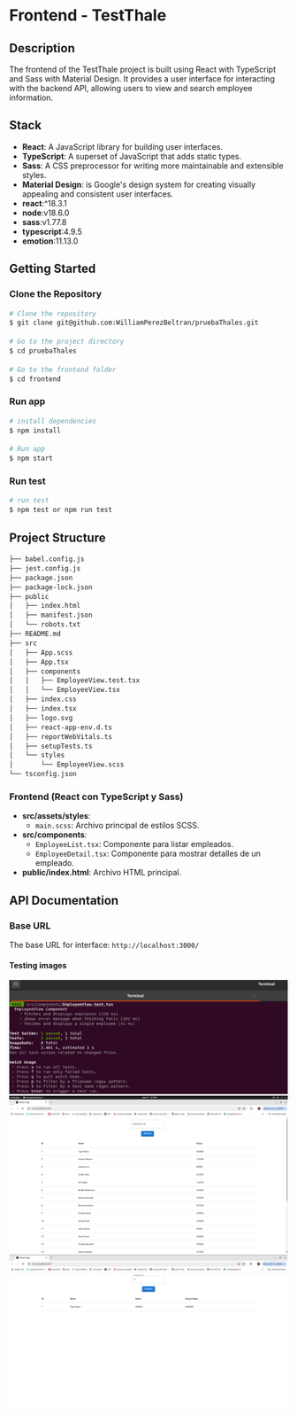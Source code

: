 # Frontend - TestThale

## Description

The frontend of the TestThale project is built using React with TypeScript and Sass with Material Design. It provides a user interface for interacting with the backend API, allowing users to view and search employee information.

## Stack

- **React**: A JavaScript library for building user interfaces.
- **TypeScript**: A superset of JavaScript that adds static types.
- **Sass**: A CSS preprocessor for writing more maintainable and extensible styles.
- **Material Design**:  is Google's design system for creating visually appealing and consistent user interfaces.
- **react**:^18.3.1
- **node**:v18.6.0
- **sass**:v1.77.8
- **typescript**:4.9.5
- **emotion**:11.13.0

## Getting Started

### Clone the Repository

```bash
# Clone the repository
$ git clone git@github.com:WilliamPerezBeltran/pruebaThales.git

# Go to the project directory
$ cd pruebaThales

# Go to the frontend folder
$ cd frontend
```
### Run app

```bash
# install dependencies 
$ npm install

# Run app
$ npm start
```

### Run test

```bash
# run test
$ npm test or npm run test 
```

## Project Structure

```bash
├── babel.config.js
├── jest.config.js
├── package.json
├── package-lock.json
├── public
│   ├── index.html
│   ├── manifest.json
│   └── robots.txt
├── README.md
├── src
│   ├── App.scss
│   ├── App.tsx
│   ├── components
│   │   ├── EmployeeView.test.tsx
│   │   └── EmployeeView.tsx
│   ├── index.css
│   ├── index.tsx
│   ├── logo.svg
│   ├── react-app-env.d.ts
│   ├── reportWebVitals.ts
│   ├── setupTests.ts
│   └── styles
│       └── EmployeeView.scss
└── tsconfig.json


```

### Frontend (React con TypeScript y Sass)

- **src/assets/styles**:
  - `main.scss`: Archivo principal de estilos SCSS.
- **src/components**:
  - `EmployeeList.tsx`: Componente para listar empleados.
  - `EmployeeDetail.tsx`: Componente para mostrar detalles de un empleado.
- **public/index.html**: Archivo HTML principal.


## API Documentation

### Base URL

The base URL for interface: `http://localhost:3000/`


#### Testing images
![Logo](public/images/image1.png)
![Logo](public/images/image2.png)
![Logo](public/images/image3.png)

